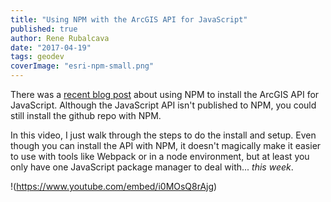 ```yaml
---
title: "Using NPM with the ArcGIS API for JavaScript"
published: true
author: Rene Rubalcava
date: "2017-04-19"
tags: geodev
coverImage: "esri-npm-small.png"
---
```


There was a [recent blog post](https://geonet.esri.com/community/developers/web-developers/arcgis-api-for-javascript/blog/2017/04/13/npm-and-arcgis-api-for-javascript-43) about using NPM to install the ArcGIS API for JavaScript. Although the JavaScript API isn't published to NPM, you could still install the github repo with NPM.

In this video, I just walk through the steps to do the install and setup. Even though you can install the API with NPM, it doesn't magically make it easier to use with tools like Webpack or in a node environment, but at least you only have one JavaScript package manager to deal with... _this week_.

!(https://www.youtube.com/embed/i0MOsQ8rAjg)
